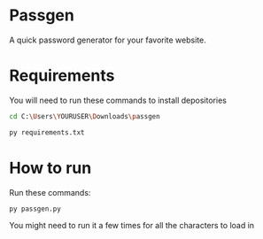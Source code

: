 # Passgen
A quick password generator for your favorite website.

# Requirements

You will need to run these commands to install depositories

```bash
cd C:\Users\YOURUSER\Downloads\passgen
```

```bash
py requirements.txt
```

# How to run

Run these commands:

```bash
py passgen.py
```

You might need to run it a few times for all the characters to load in
